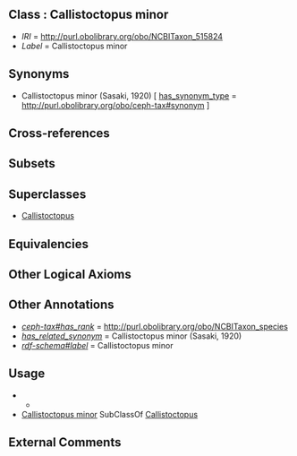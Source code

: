 
## Class : Callistoctopus minor

 * *IRI* = http://purl.obolibrary.org/obo/NCBITaxon_515824
 * *Label* = Callistoctopus minor

## Synonyms

 * Callistoctopus minor (Sasaki, 1920) [ [has_synonym_type](../../pe/oboInOwl#hasSynonymType.md) = http://purl.obolibrary.org/obo/ceph-tax#synonym ]

## Cross-references


## Subsets


## Superclasses

 * [Callistoctopus](../../NCBITaxon/96/NCBITaxon_505396.md)

## Equivalencies


## Other Logical Axioms


## Other Annotations

 * *[ceph-tax#has_rank](../../ceph-tax#has/nk/ceph-tax#has_rank.md)* = http://purl.obolibrary.org/obo/NCBITaxon_species
 * *[has_related_synonym](../../ym/oboInOwl#hasRelatedSynonym.md)* = Callistoctopus minor (Sasaki, 1920)
 * *[rdf-schema#label](../../el/rdf-schema#label.md)* = Callistoctopus minor

## Usage

 * -
 * [Callistoctopus minor](../../NCBITaxon/24/NCBITaxon_515824.md) SubClassOf [Callistoctopus](../../NCBITaxon/96/NCBITaxon_505396.md)

## External Comments

